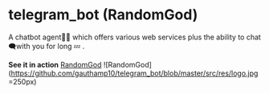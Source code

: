# telegram_bot (RandomGod)
A chatbot agent👨‍💻  which offers various web services  plus the ability to chat 🗨with you for long 💤 . 

**See it in action** <a href="https://telegram.me/bulo98_bot">RandomGod</a>
![RandomGod](https://github.com/gauthamp10/telegram_bot/blob/master/src/res/logo.jpg =250px)
